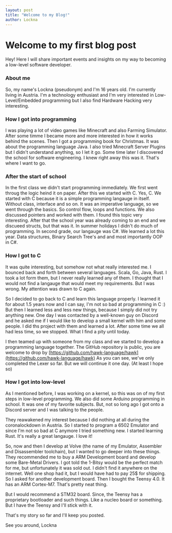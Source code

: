 ```yaml
---
layout: post
title: "Welcome to my Blog!"
author: Lockna
---
```


# Welcome to my first blog post

Hey! Here I will share important events and insights on my way to becoming a low-level software developer.

### About me
So, my name's Lockna (pseudonym) and I'm 16 years old. 
I'm currently living in Austria.
I'm a technology enthusiast and I'm very interested in Low-Level/Embedded programming
but I also find Hardware Hacking very interesting.

### How I got into programming
I was playing a lot of video games like Minecraft and also Farming Simulator.
After some timme I became more and more interested in how it works behind the scenes.
Then I got a programming book for Christmas. It was about the programming language Java.
I also tried Minecraft Server Plugins but I didn't understand anything, so I let it go.
Some time later I discovered the school for software engineering.
I knew right away this was it. That's where I want to go.

### After the start of school
In the first class we didn't start programming immediately. We first went throug the logic heind it on paper.
After this we started with C. Yes, C.
We started with C because it is a simple programming langauge in itself. 
Without class, interface and so on.
It was an imperative language, so we went through the basics. So control flow, loops and functions.
We also discussed pointers and worked with them. I found this topic very interesting.
After that the school year was already coming to an end and we discueed structs, but that was it.
In summer holidays I didn't do much of programming.
In second grade, our langauge was C#. 
We learned a lot this year.
Data structures, Binary Search Tree's and and most importantly OOP in C#.

### How I got to C
It was quite interesting, but somehow not what really interested me.
I bounced back and forth between several languages.
Scala, Go, Java, Rust.
I took a lot form them, but I never really learned any of them.
I thought that I would not find a langauge that would meet my requirements.
But I was wrong.
My attention was drawn to C again.

So I decided to go back to C and learn this language properly.
I learned it for about 1.5 years now and I can say, I'm not so bad at programming in C :)
But then I learned less and less new things, because I simply did not try anything new.
One day I was contacted by a well-known guy on Discord and he asked me if I would like to develop a small kernel with him and some people.
I did ths project with them and learned a lot. After some time we all had less time, so we stopped. 
What I find a pity until today.

I then teamed up with someone from my class and we started to develop a programming language together.
The GitHub repository is public, you are welcome to drop by [https://github.com/hawk-language/hawk](https://github.com/hawk-language/hawk)
As you can see, we've only completed the Lexer so far.
But we will continue it one day. (At least I hope so)

### How I got into low-level
As I mentioned before, I was working on a kernel, so this was on of my first steps in low-level programming.
We also did some Arduino programming in school.
It was one of my favorite subjects.
But, not so long ago I got onto a Discord server and I was talking to the people.

They reawakened my interest because I did nothing at all during the coronalockdown in Austria.
So I started to program a 6502 Emulator and since I'm not so bad at C anymore I tried something new.
I started learning Rust. It's really a great langauge. I love it!

So, now and then I develop at Volve (the name of my Emulator, Assembler and Disassembler toolchain),
but I wanted to go deeper into these things.
They recommended me to buy a ARM Development board and develop some Bare-Metal Drivers.
I got told the 1-Bitsy would be the perfect match for me, but unfortunately it was sold out.
I didn't find it anywhere on the internet. Well one shop had it, but I would have had to pay 25$ for shipping.
So I asked for another development board. Then I bought the Teensy 4.0. It has an ARM Cortex-M7. 
That's pretty neat thing.

But I would recommend a STM32 board. Since, the Teensy has a proprietary bootloader and such things.
Like a nucleo board or something. But I have the Teensy and I'll stick with it.

That's my story so far and I'll keep you posted.

See you around,
Lockna



